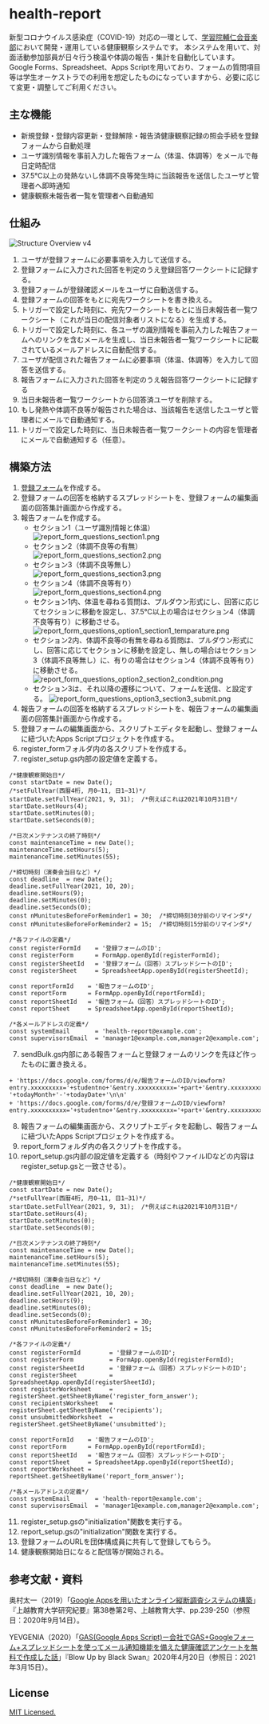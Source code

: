 # health-report
新型コロナウイルス感染症（COVID-19）対応の一環として、[学習院輔仁会音楽部](https://www.ongakubu.org)において開発・運用している健康観察システムです。
本システムを用いて、対面活動参加部員が日々行う検温や体調の報告・集計を自動化しています。
Google Forms、Spreadsheet、Apps Scriptを用いており、フォームの質問項目等は学生オーケストラでの利用を想定したものになっていますから、必要に応じて変更・調整してご利用ください。

## 主な機能
* 新規登録・登録内容更新・登録解除・報告済健康観察記録の照会手続を登録フォームから自動処理
* ユーザ識別情報を事前入力した報告フォーム（体温、体調等）をメールで毎日定時配信
* 37.5℃以上の発熱ないし体調不良等発生時に当該報告を送信したユーザと管理者へ即時通知
* 健康観察未報告者一覧を管理者へ自動通知

## 仕組み
![Structure Overview v4](https://user-images.githubusercontent.com/73869913/132485568-90b1d443-1ef8-468e-a6d1-f19cd706eefa.jpg)


1. ユーザが登録フォームに必要事項を入力して送信する。
2. 登録フォームに入力された回答を判定のうえ登録回答ワークシートに記録する。
3. 登録フォームが登録確認メールをユーザに自動送信する。
4. 登録フォームの回答をもとに宛先ワークシートを書き換える。
5. トリガーで設定した時刻に、宛先ワークシートをもとに当日未報告者一覧ワークシート（これが当日の配信対象者リストになる）を生成する。
6. トリガーで設定した時刻に、各ユーザの識別情報を事前入力した報告フォームへのリンクを含むメールを生成し、当日未報告者一覧ワークシートに記載されているメールアドレスに自動配信する。
7. ユーザが配信された報告フォームに必要事項（体温、体調等）を入力して回答を送信する。
8. 報告フォームに入力された回答を判定のうえ報告回答ワークシートに記録する
9. 当日未報告者一覧ワークシートから回答済ユーザを削除する。
10. もし発熱や体調不良等が報告された場合は、当該報告を送信したユーザと管理者にメールで自動通知する。
11. トリガーで設定した時刻に、当日未報告者一覧ワークシートの内容を管理者にメールで自動通知する（任意）。

## 構築方法
1. [登録フォーム](https://github.com/ongakubu/health-report/blob/main/screenshots/register_form_questions.png)を作成する。
2. 登録フォームの回答を格納するスプレッドシートを、登録フォームの編集画面の回答集計画面から作成する。
2. 報告フォームを作成する。
    * セクション1（ユーザ識別情報と体温）
      ![report_form_questions_section1.png](https://raw.githubusercontent.com/ongakubu/health-report/main/screenshots/report_form_questions_section1.png)
    * セクション2（体調不良等の有無）
      ![report_form_questions_section2.png](https://raw.githubusercontent.com/ongakubu/health-report/main/screenshots/report_form_questions_section2.png)
    * セクション3（体調不良等無し）
      ![report_form_questions_section3.png](https://raw.githubusercontent.com/ongakubu/health-report/main/screenshots/report_form_questions_section3.png)
    * セクション4（体調不良等有り）
      ![report_form_questions_section4.png](https://raw.githubusercontent.com/ongakubu/health-report/main/screenshots/report_form_questions_section4.png)
    * セクション1内、体温を尋ねる質問は、プルダウン形式にし、回答に応じてセクションに移動を設定し、37.5℃以上の場合はセクション4（体調不良等有り）に移動させる。
      ![report_form_questions_option1_section1_temparature.png](https://raw.githubusercontent.com/ongakubu/health-report/main/screenshots/report_form_questions_option1_section1_temparature.png)
    * セクション2内、体調不良等の有無を尋ねる質問は、プルダウン形式にし、回答に応じてセクションに移動を設定し、無しの場合はセクション3（体調不良等無し）に、有りの場合はセクション4（体調不良等有り）に移動させる。
      ![report_form_questions_option2_section2_condition.png](https://raw.githubusercontent.com/ongakubu/health-report/main/screenshots/report_form_questions_option2_section2_condition.png)
    * セクション3は、それ以降の遷移について、フォームを送信、と設定する。
      ![report_form_questions_option3_section3_submit.png](https://raw.githubusercontent.com/ongakubu/health-report/main/screenshots/report_form_questions_option3_section3_submit.png)
3. 報告フォームの回答を格納するスプレッドシートを、報告フォームの編集画面の回答集計画面から作成する。
4. 登録フォームの編集画面から、スクリプトエディタを起動し、登録フォームに紐づいたApps Scriptプロジェクトを作成する。
5. register_formフォルダ内の各スクリプトを作成する。
6. register_setup.gs内部の設定値を定義する。
```
/*健康観察開始日*/
const startDate = new Date();
/*setFullYear(西暦4桁, 月0–11, 日1–31)*/
startDate.setFullYear(2021, 9, 31);  /*例えばこれは2021年10月31日*/
startDate.setHours(4);
startDate.setMinutes(0);
startDate.setSeconds(0);

/*日次メンテナンスの終了時刻*/
const maintenanceTime = new Date();
maintenanceTime.setHours(5);
maintenanceTime.setMinutes(55);

/*締切時刻（演奏会当日など）*/
const deadline  = new Date();
deadline.setFullYear(2021, 10, 20);
deadline.setHours(9);
deadline.setMinutes(0);
deadline.setSeconds(0);
const nMunitutesBeforeForReminder1 = 30;  /*締切時刻30分前のリマインダ*/
const nMunitutesBeforeForReminder2 = 15;  /*締切時刻15分前のリマインダ*/

/*各ファイルの定義*/
const registerFormId    = '登録フォームのID';
const registerForm      = FormApp.openById(registerFormId);
const registerSheetId   = '登録フォーム（回答）スプレッドシートのID';
const registerSheet     = SpreadsheetApp.openById(registerSheetId);

const reportFormId    = '報告フォームのID';
const reportForm      = FormApp.openById(reportFormId);
const reportSheetId   = '報告フォーム（回答）スプレッドシートのID';
const reportSheet     = SpreadsheetApp.openById(reportSheetId);

/*各メールアドレスの定義*/
const systemEmail       = 'health-report@example.com';
const supervisorsEmail  = 'manager1@example.com,manager2@example.com';
```
7. sendBulk.gs内部にある報告フォームと登録フォームのリンクを先ほど作ったものに置き換える。
```
+ 'https://docs.google.com/forms/d/e/報告フォームのID/viewform?entry.xxxxxxxxx='+studentno+'&entry.xxxxxxxxxx='+part+'&entry.xxxxxxxxx='+name+'&entry.xxxxxxxxx='+mailTo+'&entry.xxxxxxxxx='+mobilephone+'&entry.xxxxxxxxx='+todayYear+'-'+todayMonth+'-'+todayDate+'\n\n'
+ 'https://docs.google.com/forms/d/e/登録フォームのID/viewform?entry.xxxxxxxxxx='+studentno+'&entry.xxxxxxxxx='+part+'&entry.xxxxxxxxx='+name+'\n\n'
```
8. 報告フォームの編集画面から、スクリプトエディタを起動し、報告フォームに紐づいたApps Scriptプロジェクトを作成する。
9. report_formフォルダ内の各スクリプトを作成する。
10. report_setup.gs内部の設定値を定義する（時刻やファイルIDなどの内容はregister_setup.gsと一致させる）。
```
/*健康観察開始日*/
const startDate = new Date();
/*setFullYear(西暦4桁, 月0–11, 日1–31)*/
startDate.setFullYear(2021, 9, 31);  /*例えばこれは2021年10月31日*/
startDate.setHours(4);
startDate.setMinutes(0);
startDate.setSeconds(0);

/*日次メンテナンスの終了時刻*/
const maintenanceTime = new Date();
maintenanceTime.setHours(5);
maintenanceTime.setMinutes(55);

/*締切時刻（演奏会当日など）*/
const deadline  = new Date();
deadline.setFullYear(2021, 10, 20);
deadline.setHours(9);
deadline.setMinutes(0);
deadline.setSeconds(0);
const nMunitutesBeforeForReminder1 = 30;
const nMunitutesBeforeForReminder2 = 15;

/*各ファイルの定義*/
const registerFormId        = '登録フォームのID';
const registerForm          = FormApp.openById(registerFormId);
const registerSheetId       = '登録フォーム（回答）スプレッドシートのID';
const registerSheet         = SpreadsheetApp.openById(registerSheetId);
const registerWorksheet     = registerSheet.getSheetByName('register_form_answer');
const recipientsWorksheet   = registerSheet.getSheetByName('recipients');
const unsubmittedWorksheet  = registerSheet.getSheetByName('unsubmitted');

const reportFormId    = '報告フォームのID';
const reportForm      = FormApp.openById(reportFormId);
const reportSheetId   = '報告フォーム（回答）スプレッドシートのID';
const reportSheet     = SpreadsheetApp.openById(reportSheetId);
const reportWorksheet = reportSheet.getSheetByName('report_form_answer');

/*各メールアドレスの定義*/
const systemEmail       = 'health-report@example.com';
const supervisorsEmail  = 'manager1@example.com,manager2@example.com';
```
11. register_setup.gsの"initialization"関数を実行する。
12. report_setup.gsの"initialization"関数を実行する。
13. 登録フォームのURLを団体構成員に共有して登録してもらう。
14. 健康観察開始日になると配信等が開始される。

## 参考文献・資料
奥村太一（2019）「[Google Appsを用いたオンライン縦断調査システムの構築](https://hdl.handle.net/10513/00007954)」『上越教育大学研究紀要』第38巻第2号、上越教育大学、pp.239-250（参照日：2020年9月14日）。

YEVGENIA（2020）「[GAS(Google Apps Script)ー会社でGAS+Googleフォーム+スプレッドシートを使ってメール通知機能を備えた健康確認アンケートを無料で作成した話](https://blowup-bbs.com/gas-googleform-spreadsheet-helthsheet/)」『Blow Up by Black Swan』2020年4月20日（参照日：2021年3月15日）。

## License
[MIT Licensed.](https://github.com/ongakubu/health-report/blob/main/LICENSE)
